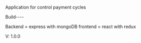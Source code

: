 Application for control payment cycles 

Build----

Backend = express with mongoDB
frontend = react with redux

V: 1.0.0